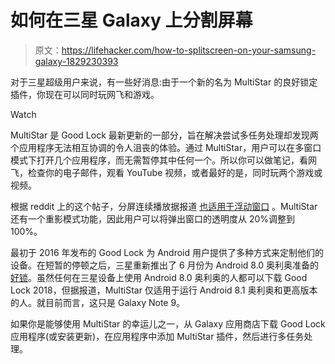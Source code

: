# 如何在三星 Galaxy 上分割屏幕

> 原文：<https://lifehacker.com/how-to-splitscreen-on-your-samsung-galaxy-1829230393>

对于三星超级用户来说，有一些好消息:由于一个新的名为 MultiStar 的良好锁定插件，你现在可以同时玩网飞和游戏。

Watch

MultiStar 是 Good Lock 最新更新的一部分，旨在解决尝试多任务处理却发现两个应用程序无法相互协调的令人沮丧的体验。通过 MultiStar，用户可以在多窗口模式下打开几个应用程序，而无需暂停其中任何一个。所以你可以做笔记，看网飞，检查你的电子邮件，观看 YouTube 视频，或者最好的是，同时玩两个游戏或视频。

根据 reddit 上的这个帖子，分屏连续播放据报道 [也适用于浮动窗口](https://www.reddit.com/r/Android/comments/9hl2xl/samsung_releases_a_new_good_lock_module_multistar/) 。MultiStar 还有一个重影模式功能，因此用户可以将弹出窗口的透明度从 20%调整到 100%。

最初于 2016 年发布的 Good Lock 为 Android 用户提供了多种方式来定制他们的设备。在短暂的停顿之后，三星重新推出了 6 月份为 Android 8.0 奥利奥准备的[好锁](https://news.samsung.com/global/make-your-galaxy-smartphone-personal-with-good-lock-2018)。虽然任何在三星设备上使用 Android 8.0 奥利奥的人都可以下载 Good Lock 2018，但据报道，MultiStar 仅适用于运行 Android 8.1 奥利奥和更高版本的人。就目前而言，这只是 Galaxy Note 9。 

如果你是能够使用 MultiStar 的幸运儿之一，从 Galaxy 应用商店下载 Good Lock 应用程序(或安装更新)，在应用程序中添加 MultiStar 插件，然后进行多任务处理。